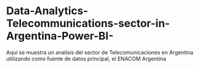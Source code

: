 # Data-Analytics-Telecommunications-sector-in-Argentina-Power-BI-
Aqui se muestra un analisis del sector de Telecomunicaciones en Argentina utilizando como fuente de datos principal, el ENACOM Argentina
